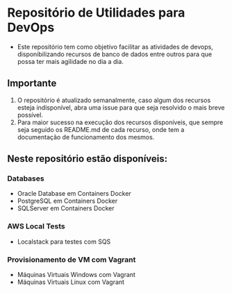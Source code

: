 # Repositório de Utilidades para DevOps

* Este repositório tem como objetivo facilitar as atividades de devops, disponibilizando recursos de banco de dados entre outros para que possa ter mais agilidade no dia a dia.

## Importante

1. O repositório é atualizado semanalmente, caso algum dos recursos esteja indisponível, abra uma issue para que seja resolvido o mais breve possível.
2. Para maior sucesso na execução dos recursos disponíveis, que sempre seja seguido os README.md de cada recurso, onde tem a documentação de funcionamento dos mesmos.

## Neste repositório estão disponíveis:

### Databases

* Oracle Database em Containers Docker
* PostgreSQL em Containers Docker
* SQLServer em Containers Docker

### AWS Local Tests

* Localstack para testes com SQS

### Provisionamento de VM com Vagrant

* Máquinas Virtuais Windows com Vagrant
* Máquinas Virtuais Linux com Vagrant